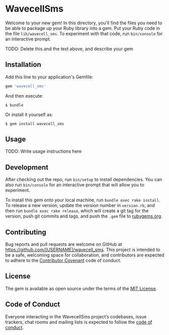 # WavecellSms

Welcome to your new gem! In this directory, you'll find the files you need to be able to package up your Ruby library into a gem. Put your Ruby code in the file `lib/wavecell_sms`. To experiment with that code, run `bin/console` for an interactive prompt.

TODO: Delete this and the text above, and describe your gem

## Installation

Add this line to your application's Gemfile:

```ruby
gem 'wavecell_sms'
```

And then execute:

    $ bundle

Or install it yourself as:

    $ gem install wavecell_sms

## Usage

TODO: Write usage instructions here

## Development

After checking out the repo, run `bin/setup` to install dependencies. You can also run `bin/console` for an interactive prompt that will allow you to experiment.

To install this gem onto your local machine, run `bundle exec rake install`. To release a new version, update the version number in `version.rb`, and then run `bundle exec rake release`, which will create a git tag for the version, push git commits and tags, and push the `.gem` file to [rubygems.org](https://rubygems.org).

## Contributing

Bug reports and pull requests are welcome on GitHub at https://github.com/[USERNAME]/wavecell_sms. This project is intended to be a safe, welcoming space for collaboration, and contributors are expected to adhere to the [Contributor Covenant](http://contributor-covenant.org) code of conduct.

## License

The gem is available as open source under the terms of the [MIT License](https://opensource.org/licenses/MIT).

## Code of Conduct

Everyone interacting in the WavecellSms project’s codebases, issue trackers, chat rooms and mailing lists is expected to follow the [code of conduct](https://github.com/[USERNAME]/wavecell_sms/blob/master/CODE_OF_CONDUCT.md).
